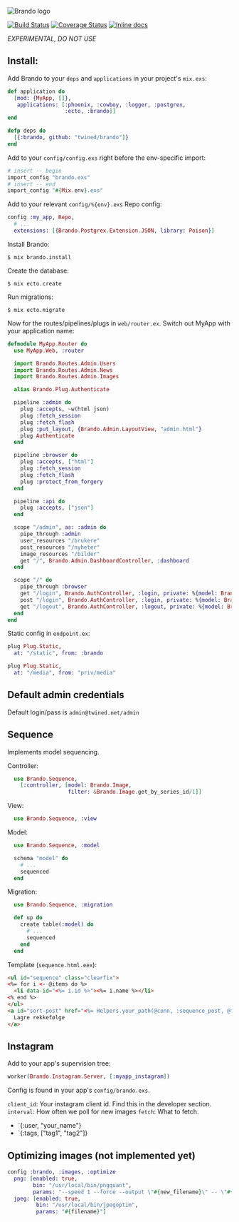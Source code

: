 ![Brando logo](https://raw.githubusercontent.com/twined/brando/master/priv/static/brando/img/brando-big.png)

[![Build Status](https://travis-ci.org/twined/brando.png?branch=master)](https://travis-ci.org/twined/brando)
[![Coverage Status](https://coveralls.io/repos/twined/brando/badge.png?branch=master)](https://coveralls.io/r/twined/brando?branch=master)
[![Inline docs](http://inch-ci.org/github/twined/brando.png?branch=master)](http://inch-ci.org/github/twined/brando)

*EXPERIMENTAL, DO NOT USE*

Install:
--------
Add Brando to your `deps` and `applications` in your project's `mix.exs`:

```elixir
def application do
  [mod: {MyApp, []},
   applications: [:phoenix, :cowboy, :logger, :postgrex,
                  :ecto, :brando]]
end

defp deps do
  [{:brando, github: "twined/brando"]}
end
```

Add to your `config/config.exs` right before the env-specific import:

```elixir
# insert -- begin
import_config "brando.exs"
# insert -- end
import_config "#{Mix.env}.exs"
```

Add to your relevant `config/%{env}.exs` Repo config:

```elixir
config :my_app, Repo,
  # ...
  extensions: [{Brando.Postgrex.Extension.JSON, library: Poison}]
```

Install Brando:

    $ mix brando.install

Create the database:

    $ mix ecto.create

Run migrations:

    $ mix ecto.migrate

Now for the routes/pipelines/plugs in `web/router.ex`. Switch out
MyApp with your application name:

```elixir
defmodule MyApp.Router do
  use MyApp.Web, :router

  import Brando.Routes.Admin.Users
  import Brando.Routes.Admin.News
  import Brando.Routes.Admin.Images

  alias Brando.Plug.Authenticate

  pipeline :admin do
    plug :accepts, ~w(html json)
    plug :fetch_session
    plug :fetch_flash
    plug :put_layout, {Brando.Admin.LayoutView, "admin.html"}
    plug Authenticate
  end

  pipeline :browser do
    plug :accepts, ["html"]
    plug :fetch_session
    plug :fetch_flash
    plug :protect_from_forgery
  end

  pipeline :api do
    plug :accepts, ["json"]
  end

  scope "/admin", as: :admin do
    pipe_through :admin
    user_resources "/brukere"
    post_resources "/nyheter"
    image_resources "/bilder"
    get "/", Brando.Admin.DashboardController, :dashboard
  end

  scope "/" do
    pipe_through :browser
    get "/login", Brando.AuthController, :login, private: %{model: Brando.User}
    post "/login", Brando.AuthController, :login, private: %{model: Brando.User}
    get "/logout", Brando.AuthController, :logout, private: %{model: Brando.User}
  end
end

```

Static config in `endpoint.ex`:

```elixir
plug Plug.Static,
  at: "/static", from: :brando

plug Plug.Static,
  at: "/media", from: "priv/media"
```

## Default admin credentials

Default login/pass is `admin@twined.net/admin`

## Sequence

Implements model sequencing.

Controller:

```elixir
  use Brando.Sequence,
    [:controller, [model: Brando.Image,
                   filter: &Brando.Image.get_by_series_id/1]]
```

View:

```elixir
  use Brando.Sequence, :view
```

Model:

```elixir
  use Brando.Sequence, :model

  schema "model" do
    # ...
    sequenced
  end
```

Migration:

```elixir
  use Brando.Sequence, :migration

  def up do
    create table(:model) do
      # ...
      sequenced
    end
  end
```

Template (`sequence.html.eex`):

```html
<ul id="sequence" class="clearfix">
<%= for i <- @items do %>
  <li data-id="<%= i.id %>"><%= i.name %></li>
<% end %>
</ul>
<a id="sort-post" href="<%= Helpers.your_path(@conn, :sequence_post, @filter) %>" class="btn btn-default">
  Lagre rekkefølge
</a>
```

## Instagram

Add to your app's supervision tree:

```elixir
worker(Brando.Instagram.Server, [:myapp_instagram])
```

Config is found in your app's `config/brando.exs`.

`client_id`: Your instagram client id. Find this in the developer section.
`interval`: How often we poll for new images
`fetch`: What to fetch.
  * `{:user, "your_name"}
  * `{:tags, ["tag1", "tag2"]}

## Optimizing images (not implemented yet)

```elixir
config :brando, :images, :optimize
  png: [enabled: true,
        bin: "/usr/local/bin/pngquant",
        params: "--speed 1 --force --output \"#{new_filename}\" -- \"#{filename}\""],
  jpeg: [enabled: true,
         bin: "/usr/local/bin/jpegoptim",
         params: "#{filename}"]
```